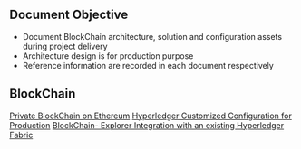 ## Document Objective
- Document BlockChain architecture, solution and configuration assets during project delivery
- Architecture design is for production purpose
- Reference information are recorded in each document respectively

## BlockChain
[Private BlockChain on Ethereum](./docs/20180305_eth.md)
[Hyperledger Customized Configuration for Production](./docs/20180306_hl_sample.md)
[BlockChain- Explorer Integration with an existing Hyperledger Fabric](./docs/20180322_bc_explorer.md)
